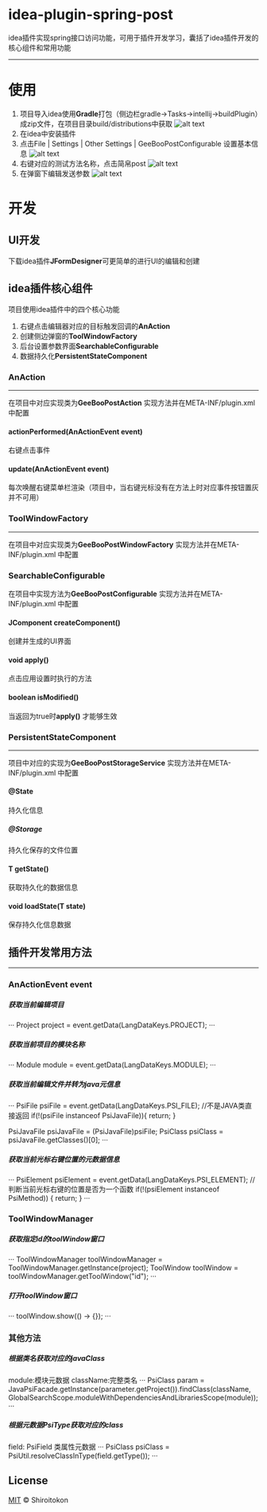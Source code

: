 # idea-plugin-spring-post
idea插件实现spring接口访问功能，可用于插件开发学习，囊括了idea插件开发的核心组件和常用功能
___
# 使用

1. 项目导入idea使用**Gradle**打包（侧边栏gradle->Tasks->intellij->buildPlugin）成zip文件，在项目目录build/distributions中获取
![alt text](/images/build.png)
2. 在idea中安装插件
3. 点击File | Settings | Other Settings | GeeBooPostConfigurable 设置基本信息
![alt text](/images/set.png)
4. 右键对应的测试方法名称，点击简帛post
![alt text](/images/action.png)
5. 在弹窗下编辑发送参数
![alt text](/images/toolWindow.png)

# 开发
## UI开发
下载idea插件**JFormDesigner**可更简单的进行UI的编辑和创建
## idea插件核心组件
项目使用idea插件中的四个核心功能

1. 右键点击编辑器对应的目标触发回调的**AnAction**
2. 创建侧边弹窗的**ToolWindowFactory**
3. 后台设置参数界面**SearchableConfigurable**
4. 数据持久化**PersistentStateComponent**

### AnAction
___
在项目中对应实现类为**GeeBooPostAction** 实现方法并在META-INF/plugin.xml 中配置
#### actionPerformed(AnActionEvent event)
右键点击事件
#### update(AnActionEvent event)
每次唤醒右键菜单栏渲染（项目中，当右键光标没有在方法上时对应事件按钮置灰并不可用）

### ToolWindowFactory
___
在项目中对应实现类为**GeeBooPostWindowFactory** 实现方法并在META-INF/plugin.xml 中配置

### SearchableConfigurable
在项目中实现方法为**GeeBooPostConfigurable** 实现方法并在META-INF/plugin.xml 中配置
#### JComponent createComponent()
创建并生成的UI界面
#### void apply()
点击应用设置时执行的方法
#### boolean isModified()
当返回为true时**apply()** 才能够生效

### PersistentStateComponent
___
项目中对应的实现为**GeeBooPostStorageService** 实现方法并在META-INF/plugin.xml 中配置
#### @State
持久化信息
##### @Storage
持久化保存的文件位置
#### T  getState()
获取持久化的数据信息
#### void loadState(T state)
保存持久化信息数据

## 插件开发常用方法
___
### AnActionEvent event
##### 获取当前编辑项目

···
Project project = event.getData(LangDataKeys.PROJECT);
···

##### 获取当前项目的模块名称
···
Module module = event.getData(LangDataKeys.MODULE);
···
##### 获取当前编辑文件并转为java元信息
···
PsiFile psiFile = event.getData(LangDataKeys.PSI_FILE);
//不是JAVA类直接返回
  if(!(psiFile instanceof  PsiJavaFile)){
    return;
   }

PsiJavaFile psiJavaFile = (PsiJavaFile)psiFile;
PsiClass psiClass = psiJavaFile.getClasses()[0];
···
##### 获取当前光标右键位置的元数据信息
···
PsiElement psiElement = event.getData(LangDataKeys.PSI_ELEMENT);
//判断当前光标右键的位置是否为一个函数
if(!(psiElement instanceof PsiMethod)) {
            return;
}
···
### ToolWindowManager
##### 获取指定id的toolWindow窗口
···
ToolWindowManager toolWindowManager = ToolWindowManager.getInstance(project);
ToolWindow toolWindow = toolWindowManager.getToolWindow("id");
···
##### 打开toolWindow窗口
···
toolWindow.show(() -> {});
···
### 其他方法
##### 根据类名获取对应的javaClass
module:模块元数据 className:完整类名 
···
PsiClass param = JavaPsiFacade.getInstance(parameter.getProject()).findClass(className, GlobalSearchScope.moduleWithDependenciesAndLibrariesScope(module));
···
##### 根据元数据PsiType获取对应的class
field: PsiField 类属性元数据 
···
PsiClass psiClass = PsiUtil.resolveClassInType(field.getType());
···

## License

[MIT](LICENSE) © Shiroitokon

